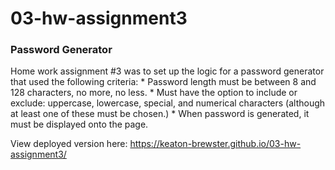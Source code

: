 03-hw-assignment3
====
### Password Generator

Home work assignment #3 was to set up the logic for a password generator that used the following criteria:
    * Password length must be between 8 and 128 characters, no more, no less.
    * Must have the option to include or exclude: uppercase, lowercase, special, and numerical characters (although at least one of these must be chosen.)
    * When password is generated, it must be displayed onto the page. 





View deployed version here: https://keaton-brewster.github.io/03-hw-assignment3/